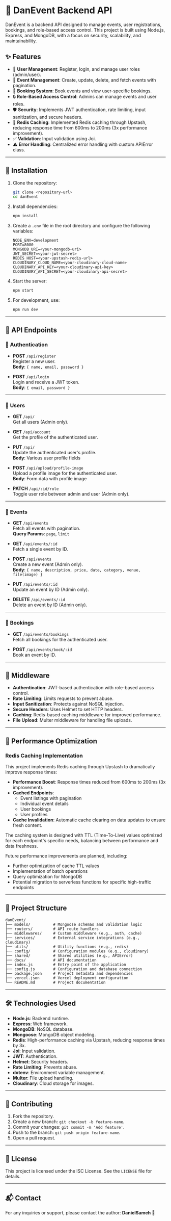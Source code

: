 # 🎉 DanEvent Backend API

DanEvent is a backend API designed to manage events, user registrations, bookings, and role-based access control. This project is built using Node.js, Express, and MongoDB, with a focus on security, scalability, and maintainability.

## ✨ Features

- 👥 **User Management**: Register, login, and manage user roles (admin/user).
- 📅 **Event Management**: Create, update, delete, and fetch events with pagination.
- 🎫 **Booking System**: Book events and view user-specific bookings.
- 🔒 **Role-Based Access Control**: Admins can manage events and user roles.
- 🛡️ **Security**: Implements JWT authentication, rate limiting, input sanitization, and secure headers.
- 🚀 **Redis Caching**: Implemented Redis caching through Upstash, reducing response time from 600ms to 200ms (3x performance improvement).
- ✅ **Validation**: Input validation using Joi.
- ⚠️ **Error Handling**: Centralized error handling with custom APIError class.

---

## 🚀 Installation

1. Clone the repository:
   ```bash
   git clone <repository-url>
   cd danEvent
   ```

2. Install dependencies:
   ```bash
   npm install
   ```

3. Create a `.env` file in the root directory and configure the following variables:
   ```env
   NODE_ENV=development
   PORT=8080
   MONGODB_URI=<your-mongodb-uri>
   JWT_SECRET=<your-jwt-secret>
   REDIS_HOST=<your-upstash-redis-url>
   CLOUDINARY_CLOUD_NAME=<your-cloudinary-cloud-name>
   CLOUDINARY_API_KEY=<your-cloudinary-api-key>
   CLOUDINARY_API_SECRET=<your-cloudinary-api-secret>
   ```

4. Start the server:
   ```bash
   npm start
   ```

5. For development, use:
   ```bash
   npm run dev
   ```

---

## 🔌 API Endpoints

### 🔐 **Authentication**

- **POST** `/api/register`  
  Register a new user.  
  **Body**: `{ name, email, password }`

- **POST** `/api/login`  
  Login and receive a JWT token.  
  **Body**: `{ email, password }`

---

### 👥 **Users**

- **GET** `/api/`  
  Get all users (Admin only).

- **GET** `/api/account`  
  Get the profile of the authenticated user.

- **PUT** `/api/`  
  Update the authenticated user's profile.  
  **Body**: Various user profile fields

- **POST** `/api/upload/profile-image`  
  Upload a profile image for the authenticated user.  
  **Body**: Form data with profile image

- **PATCH** `/api/:id/role`  
  Toggle user role between admin and user (Admin only).

---

### 📅 **Events**

- **GET** `/api/events`  
  Fetch all events with pagination.  
  **Query Params**: `page`, `limit`

- **GET** `/api/events/:id`  
  Fetch a single event by ID.

- **POST** `/api/events`  
  Create a new event (Admin only).  
  **Body**: `{ name, description, price, date, category, venue, file(image) }`

- **PUT** `/api/events/:id`  
  Update an event by ID (Admin only).

- **DELETE** `/api/events/:id`  
  Delete an event by ID (Admin only).

---

### 🎫 **Bookings**

- **GET** `/api/events/bookings`  
  Fetch all bookings for the authenticated user.

- **POST** `/api/events/book/:id`  
  Book an event by ID.

---

## 🔧 Middleware

- **Authentication**: JWT-based authentication with role-based access control.
- **Rate Limiting**: Limits requests to prevent abuse.
- **Input Sanitization**: Protects against NoSQL injection.
- **Secure Headers**: Uses Helmet to set HTTP headers.
- **Caching**: Redis-based caching middleware for improved performance.
- **File Upload**: Multer middleware for handling file uploads.

---

## 🚀 Performance Optimization

### Redis Caching Implementation

This project implements Redis caching through Upstash to dramatically improve response times:

- **Performance Boost**: Response times reduced from 600ms to 200ms (3x improvement).
- **Cached Endpoints**: 
  - Event listings with pagination
  - Individual event details
  - User bookings
  - User profiles
- **Cache Invalidation**: Automatic cache clearing on data updates to ensure fresh content.

The caching system is designed with TTL (Time-To-Live) values optimized for each endpoint's specific needs, balancing between performance and data freshness.

Future performance improvements are planned, including:
- Further optimization of cache TTL values
- Implementation of batch operations
- Query optimization for MongoDB
- Potential migration to serverless functions for specific high-traffic endpoints

---

## 📁 Project Structure

```
danEvent/
├── models/          # Mongoose schemas and validation logic
├── routers/         # API route handlers
├── middlewares/     # Custom middleware (e.g., auth, cache)
├── services/        # External service integrations (e.g., cloudinary)
├── utils/           # Utility functions (e.g., redis)
├── config/          # Configuration modules (e.g., cloudinary)
├── shared/          # Shared utilities (e.g., APIError)
├── docs/            # API documentation
├── index.js         # Entry point of the application
├── config.js        # Configuration and database connection
├── package.json     # Project metadata and dependencies
├── vercel.json      # Vercel deployment configuration
└── README.md        # Project documentation
```

---

## 🛠️ Technologies Used

- **Node.js**: Backend runtime.
- **Express**: Web framework.
- **MongoDB**: NoSQL database.
- **Mongoose**: MongoDB object modeling.
- **Redis**: High-performance caching via Upstash, reducing response times by 3x.
- **Joi**: Input validation.
- **JWT**: Authentication.
- **Helmet**: Security headers.
- **Rate Limiting**: Prevents abuse.
- **dotenv**: Environment variable management.
- **Multer**: File upload handling.
- **Cloudinary**: Cloud storage for images.

---

## 🤝 Contributing

1. Fork the repository.
2. Create a new branch: `git checkout -b feature-name`.
3. Commit your changes: `git commit -m 'Add feature'`.
4. Push to the branch: `git push origin feature-name`.
5. Open a pull request.

---

## 📄 License

This project is licensed under the ISC License. See the `LICENSE` file for details.

---

## 📬 Contact

For any inquiries or support, please contact the author: **DanielSameh** 📧

